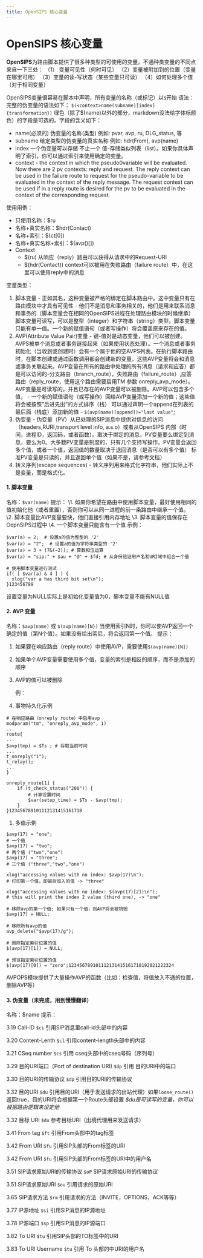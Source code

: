 ```yaml
---
title: OpenSIPS 核心变量
---
```


# OpenSIPS 核心变量

**OpenSIPS**为路由脚本提供了很多种类型的可使用的变量。不通种类变量的不同点来自一下三处：
（1） 变量可见性（何时可见）
（2）变量被附加到的位置（变量在哪里可用）
（3）变量的读-写状态（某些变量只可读）
（4）如何处理多个值（对于相同变量）

OpenSIPS变量很容易在脚本中声明，所有变量的名称（或标记）以`$`开始
语法：
完整的伪变量的语法如下：
`$(<context>name(subname)[index]{transformation})` 绿色（除了$(name)以外的部分，markdown没法给字体标颜色）的字段是可选的。字段的含义如下：

- name(必须的) 伪变量的名称(类型)
  例如: pvar, avp, ru, DLG_status, 等
- subname 给定类型的伪变量的真实名称
  例如: hdr(From), avp(name)
- index 一个伪变量可以存储 不止一个 值-存储类似列表（list）。如果你具体声明了索引，你可以通过索引来使用确定的变量。
- context - the context in which the pseudo0variable will be evaluated. Now there are 2 pv contexts: reply and request. The reply context can be used in the failure route to request for the pseudo-variable to be evaluated in the context of the reply message. The request context can be used if in a reply route is desired for the pv to be evaluated in the context of the corresponding request.

使用用例：

- 只使用名称：$ru
- 名称+真实名称：$hdr(Contact)
- 名称+索引：$(ct[0])
- 名称+真实名称+索引：$(avp()[])
- Context
  - $(ru) 从响应（reply）路由可以获得从请求中的Request-URI
  - $(hdr(Contact)) context可以被用在失败路由（failure route）中，在这里可以使用reply中的消息

变量类型：

1. 脚本变量 - 正如其名，这种变量被严格的绑定在脚本路由中。这中变量只有在路由模块中才具有可见性 - 他们不是消息和事务相关的，他们是用来联系消息和事务的（脚本变量会在相同的OpenSIPS进程在处理路由模块的时候继承）
   脚本变量可读写，可以是整型（integer）和字符串（string）类型。脚本变量只能有单一值。一个新的赋值语句（或者写操作）将会覆盖原来存在的值。
2. AVP(Attribute Value Pair)变量 - 键-值对是动态变量，他们可以被创建。AVPS被单个消息或者事务链接起来（如果使用状态处理）。一个消息或者事务初始化（当收到或创建时）会有一个属于他的空AVPS列表。在执行脚本路由时，在脚本创建或通过函数调用都会创建新的变量，这些AVP变量将会和消息或事务关联起来。AVP变量在所有的路由中处理的所有消息（请求和应答）都是可以访问的-分支路由（branch_route），失败路由（failure_route）,应答路由（reply_route，使用这个路由需要启用TM 参数 onreply_avp_mode）。
   AVP变量是可读写的，并且已存在的AVP变量可以被删除。AVP可以包含多个值， - 一个新的赋值语句（或写操作）回给AVP变量添加一个新的值；这些值将会被按照”后进先出”的方式排序（栈）
   可以通过声明一个append在列表的最后面（栈底）添加新的值 - `$(avp(name)[append])="last value"`;
3. 伪变量 - 伪变量（PV）从已处理的SIP消息中提供对信息的访问（headers,RURI,transport level info, a.s.o）或者从OpenSIPS 内部（时间，进程ID，返回码，或者函数）。取决于绑定的消息，PV变量要么绑定到消息，要么为0。大多数PV变量是制度的，只有几个支持写操作。PV变量会返回多个值，或者一个值，返回值的数量取决于退回消息（是否可以有多个值）
   标准PV变量是只读的，并且返回单个值（如果不是，请参考文档）
4. 转义序列(escape sequences) - 转义序列用来格式化字符串，他们实际上不是变量，而是格式化。

#### 1. 脚本变量

名称：`$var(name)`
提示：
\1. 如果你希望在路由中使用脚本变量，最好使用相同的值初始化他（或者重置），否则你可以从同一进程的前一条路由中继承一个值。
\2. 脚本变量比AVP变量要快，他们直接引用内存地址
\3. 脚本变量的值保存在OepnSIPS过程中
\4. 一个脚本变量只能含有一个值
示例：

```
$var(a) = 2;  # 设置a的值为整型的 '2'
$var(a) = "2";  # 设置a的值为字符串类型的 '2'
$var(a) = 3 + (7&(~2)); # 算数和位运算
$var(a) = "sip:" + $au + "@" + $fd; # 从身份验证用户名和URI域中组合一个值

# 使用脚本变量进行测试
if( [ $var(a) & 4 ] ) {
  xlog("var a has third bit set\n");
}123456789
```

设置变量为NULL实际上是初始化变量值为0，脚本变量不能有NULL值

#### 2. AVP 变量

名称：`$avp(name)` 或 `$(avp(name)[N})`
当使用索引N时，你可以使AVP返回一个确定的值（第N个值）。如果没有给出索尼，将会返回第一个值。
提示：

1. 如果要在响应路由（reply route）中使用AVP，需要使用`$(avp(name)[N])`

2. 如果单个AVP变量需要使用多个值，变量的索引是相反的顺序，而不是添加的顺序

3. AVP的值可以被删除

   例：

4. 事物持久化示例

```
# 在响应路由（onreply route）中启用avp
modparam("tm", "onreply_avp_mode", 1)
...
route{
...
$avp(tmp) = $Ts ; # 存取当前时间
...
t_onreply("1");
t_relay();
...
}

onreply_route[1] {
    if (t_check_status("200")) {
        # 计算设置时间
        $var(setup_time) = $Ts - $avp(tmp);
    }
}123456789101112131415161718
```

1. 多值示例

```
$avp(17) = "one";
# 一个值
$avp(17) = "two";
# 两个值 ("two","one")
$avp(17) = "three";
# 三个值 ("three","two","one")

xlog("accessing values with no index: $avp(17)\n");
# 打印第一个值，即最后加入的值 -> "three"

xlog("accessing values with no index: $(avp(17)[2])\n");
# this will print the index 2 value (third one), -> "one"

# 移除avp的第一个值; 如果只有一个值，则AVP将会被销毁
$avp(17) = NULL;

# 移除所有avp的值
avp_delete("$avp(17)/g");

# 删除指定索引位置的值 
$(avp(17)[1]) = NULL;

# 预览指定索引位置的值
$(avp(17)[0]) = "zero";123456789101112131415161718192021222324
```

AVPOPS模块提供了大量操作AVP的函数（比如：检查值，将值放入不通的位置，删除AVP等）

#### 3. 伪变量（未完成，用到慢慢翻译）

名称：$name
提示：

3.19 Call-ID
`$ci` 引用SIP消息里call-id头部中的内容

3.20 Content-Lenth
`$cl` 引用content-length头部中的内容

3.21 CSeq number
`$cs` 引用 cseq头部中的cseq号码（序列号）

3.29 目的URI端口（Port of destination URI)
`$dp` 引用 目的URI中的端口

3.30 目的URI的传输协议
`$dp` 引用目的URI的传输协议

3.32 目的URI
`$du` 引用目的URI（用于发送请求的出站代理）如果`loose_route()`返回true，目的URI将会根据第一个Route头部设置
*$du是可读写的变量，你可以根据路由逻辑来设定他*

3.32 目标 URI
`$du` 参考目标URI（出境代理用来发送请求）

3.41 From tag
`$ft` 引用From头部中的tag标签

3.42 From URI
`$fu` 引用SIP头部的From标签的URI

3.42 From URI
`$fu` 引用SIP头部的From标签的URI中的用户名

3.51 SIP请求原始URI的传输协议
`$oP` SIP请求原始URI的传输协议

3.51 SIP请求原始URI
`$ou` 引用请求的原始URI

3.65 SIP请求方法
`$rm` 引用请求的方法（INVITE，OPTIONS，ACK等等）

3.77 IP源地址
`$si` 引用SIP消息的IP源地址

3.78 IP源端口
`$sp` 引用SIP消息的IP源端口

3.82 To URI
`$tu` 引用SIP头部的TO标签中的URI

3.83 To URI Username
`$tu` 引用 To 头部的中URI的用户名